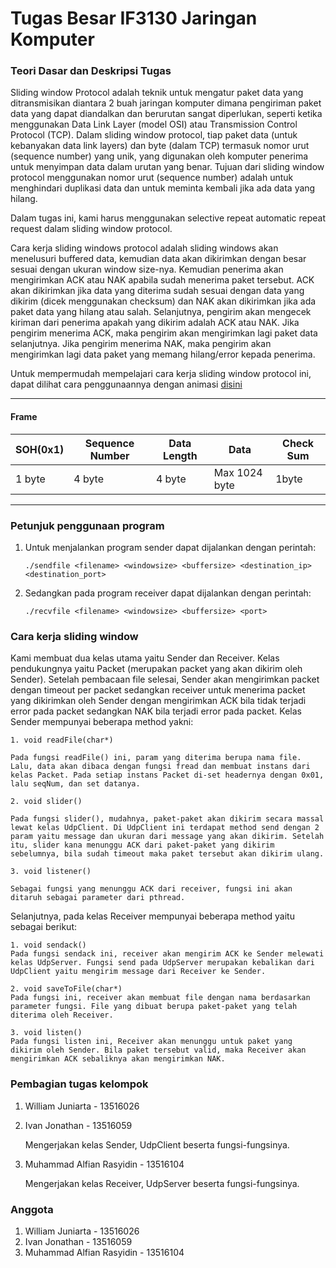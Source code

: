 # Tugas Besar IF3130 Jaringan Komputer

### Teori Dasar dan Deskripsi Tugas
Sliding window Protocol adalah teknik untuk mengatur paket data yang ditransmisikan diantara 2 buah jaringan komputer dimana pengiriman paket data yang dapat diandalkan dan berurutan sangat diperlukan, seperti ketika menggunakan Data Link Layer (model OSI) atau Transmission Control Protocol (TCP). 
Dalam sliding window protocol, tiap paket data (untuk kebanyakan data link layers) dan byte (dalam TCP) termasuk nomor urut (sequence number) yang unik, yang digunakan oleh komputer penerima untuk menyimpan data dalam urutan yang benar. Tujuan dari sliding window protocol menggunakan nomor urut (sequence number) adalah untuk menghindari duplikasi data dan untuk meminta kembali jika ada data yang hilang. 

Dalam tugas ini, kami harus menggunakan selective repeat automatic repeat request dalam sliding window protocol.

Cara kerja sliding windows protocol adalah sliding windows akan menelusuri buffered data, kemudian data akan dikirimkan dengan besar sesuai dengan ukuran window size-nya. Kemudian penerima akan mengirimkan ACK atau NAK apabila sudah menerima paket tersebut. ACK akan dikirimkan jika data yang diterima sudah sesuai dengan data yang dikirim (dicek menggunakan checksum) dan NAK akan dikirimkan jika ada paket data yang hilang atau salah. Selanjutnya, pengirim akan mengecek kiriman dari penerima apakah yang dikirim adalah ACK atau NAK. Jika pengirim menerima ACK, maka pengirim akan mengirimkan lagi paket data selanjutnya. Jika pengirim menerima NAK, maka pengirim akan mengirimkan lagi data paket yang memang hilang/error kepada penerima.

Untuk mempermudah mempelajari cara kerja sliding window protocol ini, dapat dilihat cara penggunaannya dengan animasi [disini](http://www.ccs-labs.org/teaching/rn/animations/gbn_sr/)

---
#### Frame
SOH(0x1)|Sequence Number|Data Length|Data|Check Sum
---|---|---|---|---
1 byte|4 byte|4 byte|Max 1024 byte|1byte

---

### Petunjuk penggunaan program

1. Untuk menjalankan program sender dapat dijalankan dengan perintah:
      ```
      ./sendfile <filename> <windowsize> <buffersize> <destination_ip> <destination_port>
      ```
2. Sedangkan pada program receiver dapat dijalankan dengan perintah:
    ```
    ./recvfile <filename> <windowsize> <buffersize> <port>
    ```
    
### Cara kerja sliding window
Kami membuat dua kelas utama yaitu Sender dan Receiver. Kelas pendukungnya yaitu Packet (merupakan packet yang akan dikirim oleh Sender). Setelah pembacaan file selesai, Sender akan mengirimkan packet dengan timeout per packet sedangkan receiver untuk menerima packet yang dikirimkan oleh Sender dengan mengirimkan ACK bila tidak terjadi error pada packet sedangkan NAK bila terjadi error pada packet. Kelas Sender mempunyai beberapa method yakni:

    1. void readFile(char*)
    
    Pada fungsi readFile() ini, param yang diterima berupa nama file. Lalu, data akan dibaca dengan fungsi fread dan membuat instans dari kelas Packet. Pada setiap instans Packet di-set headernya dengan 0x01, lalu seqNum, dan set datanya.

    2. void slider()
    
    Pada fungsi slider(), mudahnya, paket-paket akan dikirim secara massal lewat kelas UdpClient. Di UdpClient ini terdapat method send dengan 2 param yaitu message dan ukuran dari message yang akan dikirim. Setelah itu, slider kana menunggu ACK dari paket-paket yang dikirim sebelumnya, bila sudah timeout maka paket tersebut akan dikirim ulang.

    3. void listener()
    
    Sebagai fungsi yang menunggu ACK dari receiver, fungsi ini akan ditaruh sebagai parameter dari pthread.

Selanjutnya, pada kelas Receiver mempunyai beberapa method yaitu sebagai berikut:
    
    1. void sendack()
    Pada fungsi sendack ini, receiver akan mengirim ACK ke Sender melewati kelas UdpServer. Fungsi send pada UdpServer merupakan kebalikan dari UdpClient yaitu mengirim message dari Receiver ke Sender. 
    
    2. void saveToFile(char*)
    Pada fungsi ini, receiver akan membuat file dengan nama berdasarkan parameter fungsi. File yang dibuat berupa paket-paket yang telah diterima oleh Receiver.
    
    3. void listen()
    Pada fungsi listen ini, Receiver akan menunggu untuk paket yang dikirim oleh Sender. Bila paket tersebut valid, maka Receiver akan mengirimkan ACK sebaliknya akan mengirimkan NAK.


### Pembagian tugas kelompok
1. William Juniarta - 13516026
2. Ivan Jonathan - 13516059
    
    Mengerjakan kelas Sender, UdpClient beserta fungsi-fungsinya.
3. Muhammad Alfian Rasyidin - 13516104

     Mengerjakan kelas Receiver, UdpServer beserta fungsi-fungsinya. 

### Anggota
1. William Juniarta         - 13516026
2. Ivan Jonathan            - 13516059
3. Muhammad Alfian Rasyidin - 13516104
